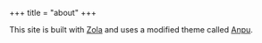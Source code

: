 +++
title = "about"
+++

This site is built with [Zola](https://www.getzola.org) and uses a modified theme called [Anpu](https://github.com/zbrox/anpu-zola-theme).
